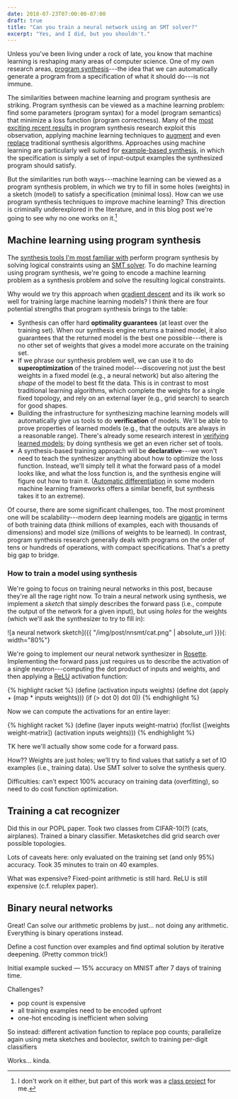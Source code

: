 ```yaml
---
date: 2018-07-23T07:00:00-07:00
draft: true
title: "Can you train a neural network using an SMT solver?"
excerpt: "Yes, and I did, but you shouldn't."
---
```


Unless you've been living under a rock of late,
you know that machine learning is reshaping many areas of computer science.
One of my own research areas, [program synthesis][synthpost]---the idea
that we can automatically generate a program
from a specification of what it should do---is not immune.

The similarities between machine learning and program synthesis are striking.
Program synthesis can be viewed as a machine learning problem:
find some parameters (program syntax) for a model (program semantics)
that minimize a loss function (program correctness).
Many of the [most exciting recent results][ap] in program synthesis research
exploit this observation,
applying machine learning techniques
to [augment][deepcoder] and even [replace][np]
traditional synthesis algorithms.
Approaches using machine learning are particularly well suited
for [example-based synthesis][flashfill],
in which the specification is simply a set of
input-output examples the synthesized program should satisfy.

But the similarities run both ways---machine learning can be viewed as a
program synthesis problem, in which we try to fill in some holes (weights)
in a sketch (model) to satisfy a specification (minimal loss).
How can we use program synthesis techniques to improve machine learning?
This direction is criminally underexplored in the literature,
and in this blog post we're going to see why no one works on it.[^why]

## Machine learning using program synthesis

The [synthesis tools I'm most familiar with][buildsynth]
perform program synthesis by solving logical constraints using an [SMT solver][z3].
To do machine learning using program synthesis,
we're going to encode a machine learning problem as a synthesis problem
and solve the resulting logical constraints.

Why would we try this approach when [gradient descent][] and its ilk work so well
for training large machine learning models?
I think there are four potential strengths
that program synthesis brings to the table:

- Synthesis can offer hard **optimality guarantees** (at least over the training set).
  When our synthesis engine returns a trained model, it also guarantees
  that the returned model is the best one possible---there is no other set of weights
  that gives a model more accurate on the training set.
- If we phrase our synthesis problem well,
  we can use it to do **superoptimization** of the trained model---discovering not just
  the best weights in a fixed model (e.g., a neural network) but also altering the *shape* of the model
  to best fit the data. This is in contrast to most traditional learning algorithms,
  which complete the weights for a single fixed topology,
  and rely on an external layer (e.g., grid search) to search for good shapes.
- Building the infrastructure for synthesizing machine learning models
  will automatically give us tools to do **verification** of models.
  We'll be able to prove properties of learned models
  (e.g., that the outputs are always in a reasonable range).
  There's already some research interest in [verifying learned models][reluplex];
  by doing synthesis we get an even richer set of tools.
- A synthesis-based training approach
  will be **declarative**---we won't need to teach the synthesizer anything
  about how to optimize the loss function.
  Instead, we'll simply tell it what the forward pass of a model looks like,
  and what the loss function is,
  and the synthesis engine will figure out how to train it.
  ([Automatic differentiation][autodiff] in some modern machine learning
  frameworks offers a similar benefit, but synthesis takes it to an extreme).

Of course, there are some significant challenges, too.
The most prominent one will be scalability---modern deep learning models
are [gigantic][aicompute] in terms of both training data
(think millions of examples, each with thousands of dimensions)
and model size (millions of weights to be learned).
In contrast, program synthesis research generally deals with programs
on the order of tens or hundreds of operations,
with compact specifications.
That's a pretty big gap to bridge.

### How to train a model using synthesis

We're going to focus on training neural networks in this post,
because they're all the rage right now.
To train a neural network using synthesis,
we implement a *sketch* that simply describes the forward pass
(i.e., compute the output of the network for a given input),
but using *holes* for the weights
(which we'll ask the synthesizer to try to fill in):

![a neural network sketch]({{ "/img/post/nnsmt/cat.png" | absolute_url }}){: width="80%"}

We're going to implement our neural network synthesizer in [Rosette][].
Implementing the forward pass just requires us to describe
the activation of a single neutron---computing the dot product of inputs
and weights, and then applying a [ReLU][] activation function:

{% highlight racket %}
(define (activation inputs weights)
  (define dot (apply + (map * inputs weights)))
  (if (> dot 0) dot 0))
{% endhighlight %}

Now we can compute the activations for an entire layer:

{% highlight racket %}
(define (layer inputs weight-matrix)
  (for/list ([weights weight-matrix])
    (activation inputs weights)))
{% endhighlight %}

TK here we'll actually show some code for a forward pass.

How?? Weights are just holes; we’ll try to find values that satisfy a set of IO examples (i.e., training data). Use SMT solver to solve the synthesis query.

Difficulties: can’t expect 100% accuracy on training data (overfitting), so need to do cost function optimization. 

## Training a cat recognizer
Did this in our POPL paper. Took two classes from CIFAR-10(?) (cats, airplanes). Trained a binary classifier. Metasketches did grid search over possible topologies.

Lots of caveats here: only evaluated on the training set (and only 95%) accuracy. Took 35 minutes to train on 40 examples.

What was expensive? Fixed-point arithmetic is still hard. ReLU is still expensive (c.f. reluplex paper).

## Binary neural networks
Great! Can solve our arithmetic problems by just… not doing any arithmetic. Everything is binary operations instead.

Define a cost function over examples and find optimal solution by iterative deepening. (Pretty common trick!)

Initial example sucked — 15% accuracy on MNIST after 7 days of training time.

Challenges?
- pop count is expensive
- all training examples need to be encoded upfront
- one-hot encoding is inefficient when solving

So instead: different activation function to replace pop counts; parallelize again using meta sketches and boolector, switch to training per-digit classifiers

Works… kinda.

[^why]: I don't work on it either, but part of this work was a [class project][599s] for me.

[synthpost]: https://homes.cs.washington.edu/~bornholt/post/synthesis-explained.html
[deepcoder]: https://arxiv.org/abs/1611.01989
[np]: https://arxiv.org/abs/1511.04834
[flashfill]: https://www.microsoft.com/en-us/research/publication/automating-string-processing-spreadsheets-using-input-output-examples/
[599s]: https://courses.cs.washington.edu/courses/cse599s/18sp/
[z3]: https://github.com/z3prover/z3
[buildsynth]: https://homes.cs.washington.edu/~bornholt/post/building-synthesizer.html
[gradient descent]: https://en.wikipedia.org/wiki/Gradient_descent
[reluplex]: https://arxiv.org/abs/1702.01135
[aicompute]: https://blog.openai.com/ai-and-compute/
[autodiff]: http://www.columbia.edu/~ahd2125/post/2015/12/5/
[ap]: https://alexpolozov.com/blog/program-synthesis-2018/
[rosette]: https://emina.github.io/rosette/
[ReLU]: https://en.wikipedia.org/wiki/Rectifier_(neural_networks)
